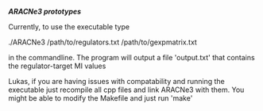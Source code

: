 ***ARACNe3 prototypes***

Currently, to use the executable type

./ARACNe3 /path/to/regulators.txt /path/to/gexpmatrix.txt

in the commandline.  The program will output a file 'output.txt' that contains
the regulator-target MI values

Lukas, if you are having issues with compatability and running the executable
just recompile all cpp files and link ARACNe3 with them.  You might be able to
modify the Makefile and just run 'make'
